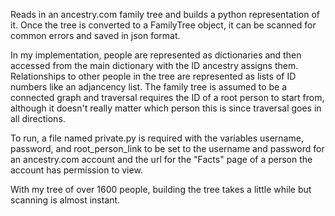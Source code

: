 Reads in an ancestry.com family tree and builds a python representation of it. Once the tree is converted to a
FamilyTree object, it can be scanned for common errors and saved in json format.

In my implementation, people are represented as dictionaries and then accessed from the main dictionary with the ID
ancestry assigns them. Relationships to other people in the tree are represented as lists of ID numbers like an
adjancency list. The family tree is assumed to be a connected graph and traversal requires the ID of a root person to
start from, although it doesn't really matter which person this is since traversal goes in all directions.

To run, a file named private.py is required with the variables username, password, and root_person_link to be set to the
username and password for an ancestry.com account and the url for the "Facts" page of a person the account has
permission to view.

With my tree of over 1600 people, building the tree takes a little while but scanning is almost instant.